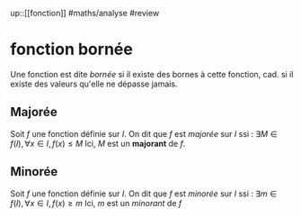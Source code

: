 up::[[fonction]]
#maths/analyse #review 
# fonction bornée
Une fonction est dite _bornée_ si il existe des bornes à cette fonction, cad. si il existe des valeurs qu'elle ne dépasse jamais.


## Majorée
Soit $f$ une fonction définie sur $I$.
On dit que $f$ est _majorée_ sur $I$ ssi :
$\exists M\in f(I), \forall x\in I, f(x) \leq M$
Ici, $M$ est un **majorant** de $f$.

## Minorée
Soit $f$ une fonction définie sur $I$.
On dit que $f$ est _minorée_ sur $I$ ssi :
$\exists m\in f(I), \forall x\in I, f(x) \geq m$
Ici, $m$ est un _minorant_ de $f$


